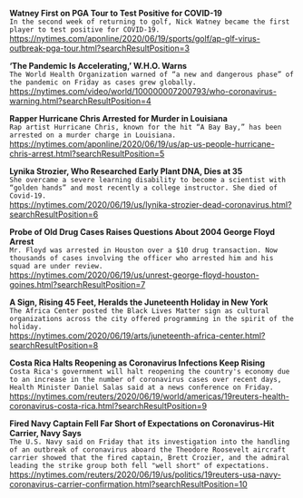 **Watney First on PGA Tour to Test Positive for COVID-19**\
`In the second week of returning to golf, Nick Watney became the first player to test positive for COVID-19.`\
https://nytimes.com/aponline/2020/06/19/sports/golf/ap-glf-virus-outbreak-pga-tour.html?searchResultPosition=3

**‘The Pandemic Is Accelerating,’ W.H.O. Warns**\
`The World Health Organization warned of “a new and dangerous phase” of the pandemic on Friday as cases grew globally.`\
https://nytimes.com/video/world/100000007200793/who-coronavirus-warning.html?searchResultPosition=4

**Rapper Hurricane Chris Arrested for Murder in Louisiana**\
`Rap artist Hurricane Chris, known for the hit “A Bay Bay,” has been arrested on a murder charge in Louisiana. `\
https://nytimes.com/aponline/2020/06/19/us/ap-us-people-hurricane-chris-arrest.html?searchResultPosition=5

**Lynika Strozier, Who Researched Early Plant DNA, Dies at 35**\
`She overcame a severe learning disability to become a scientist with “golden hands” and most recently a college instructor. She died of Covid-19.`\
https://nytimes.com/2020/06/19/us/lynika-strozier-dead-coronavirus.html?searchResultPosition=6

**Probe of Old Drug Cases Raises Questions About 2004 George Floyd Arrest**\
`Mr. Floyd was arrested in Houston over a $10 drug transaction. Now thousands of cases involving the officer who arrested him and his squad are under review.`\
https://nytimes.com/2020/06/19/us/unrest-george-floyd-houston-goines.html?searchResultPosition=7

**A Sign, Rising 45 Feet, Heralds the Juneteenth Holiday in New York**\
`The Africa Center posted the Black Lives Matter sign as cultural organizations across the city offered programming in the spirit of the holiday.`\
https://nytimes.com/2020/06/19/arts/juneteenth-africa-center.html?searchResultPosition=8

**Costa Rica Halts Reopening as Coronavirus Infections Keep Rising**\
`Costa Rica's government will halt reopening the country's economy due to an increase in the number of coronavirus cases over recent days, Health Minister Daniel Salas said at a news conference on Friday.`\
https://nytimes.com/reuters/2020/06/19/world/americas/19reuters-health-coronavirus-costa-rica.html?searchResultPosition=9

**Fired Navy Captain Fell Far Short of Expectations on Coronavirus-Hit Carrier, Navy Says**\
`The U.S. Navy said on Friday that its investigation into the handling of an outbreak of coronavirus aboard the Theodore Roosevelt aircraft carrier showed that the fired captain, Brett Crozier, and the admiral leading the strike group both fell "well short" of expectations.`\
https://nytimes.com/reuters/2020/06/19/us/politics/19reuters-usa-navy-coronavirus-carrier-confirmation.html?searchResultPosition=10

